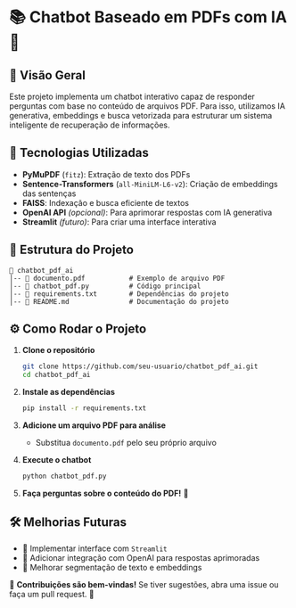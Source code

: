# 📚 Chatbot Baseado em PDFs com IA 🤖

## 📌 Visão Geral
Este projeto implementa um chatbot interativo capaz de responder perguntas com base no conteúdo de arquivos PDF. Para isso, utilizamos IA generativa, embeddings e busca vetorizada para estruturar um sistema inteligente de recuperação de informações.

## 🚀 Tecnologias Utilizadas
- **PyMuPDF** (`fitz`): Extração de texto dos PDFs
- **Sentence-Transformers** (`all-MiniLM-L6-v2`): Criação de embeddings das sentenças
- **FAISS**: Indexação e busca eficiente de textos
- **OpenAI API** *(opcional)*: Para aprimorar respostas com IA generativa
- **Streamlit** *(futuro)*: Para criar uma interface interativa

## 📂 Estrutura do Projeto
```
📁 chatbot_pdf_ai
│-- 📄 documento.pdf           # Exemplo de arquivo PDF
│-- 📜 chatbot_pdf.py          # Código principal
│-- 📜 requirements.txt        # Dependências do projeto
│-- 📜 README.md               # Documentação do projeto
```

## ⚙️ Como Rodar o Projeto
1. **Clone o repositório**
   ```bash
   git clone https://github.com/seu-usuario/chatbot_pdf_ai.git
   cd chatbot_pdf_ai
   ```
2. **Instale as dependências**
   ```bash
   pip install -r requirements.txt
   ```
3. **Adicione um arquivo PDF para análise**
   - Substitua `documento.pdf` pelo seu próprio arquivo

4. **Execute o chatbot**
   ```bash
   python chatbot_pdf.py
   ```
5. **Faça perguntas sobre o conteúdo do PDF!** 🎯

## 🛠 Melhorias Futuras
- 🔹 Implementar interface com `Streamlit`
- 🔹 Adicionar integração com OpenAI para respostas aprimoradas
- 🔹 Melhorar segmentação de texto e embeddings

📢 **Contribuições são bem-vindas!** Se tiver sugestões, abra uma issue ou faça um pull request. 🚀

